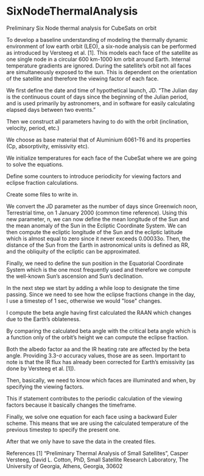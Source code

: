 # SixNodeThermalAnalysis
Preliminary Six Node thermal analysis for CubeSats on orbit

To develop a baseline understanding of modeling the thermally dynamic environment of low earth orbit (LEO), a six-node analysis can be performed as introduced by Versteeg et al. [1]. This models each face of the satellite as one single node in a circular 600 km-1000 km orbit around Earth.  Internal temperature gradients are ignored. During the satellite’s orbit not all faces are simultaneously exposed to the sun. This is dependent on the orientation of the satellite and therefore the viewing factor of each face.

We first define the date and time of hypothetical launch, JD.
“The Julian day is the continuous count of days since the beginning of the Julian period, and is used primarily by astronomers, and in software for easily calculating elapsed days between two events.”

Then we construct all parameters having to do with the orbit (inclination, velocity, period, etc.)

We choose as base material that of Aluminium 6061-T6 and its properties (Cp, absorptivity, emissivity etc).

We initialize temperatures for each face of the CubeSat where we are going to solve the equations.

Define some counters to introduce periodicity for viewing factors and eclipse fraction calculations.

Create some files to write in.

We convert the JD parameter as the number of days since Greenwich noon, Terrestrial time, on 1 January 2000 (common time reference).
Using this new parameter, n, we can now define the mean longitude of the Sun and the mean anomaly of the Sun in the Ecliptic Coordinate System. We can then compute the ecliptic longitude of the Sun and the ecliptic latitude which is almost equal to zero since it never exceeds 0.00033o.
Then, the distance of the Sun from the Earth in astronomical units is defined as RR, and the obliquity of the ecliptic can be approximated.

Finally, we need to define the sun position in the Equatorial Coordinate System which is the one most frequently used and therefore we compute the well-known Sun’s ascension and Sun’s declination.

In the next step we start by adding a while loop to designate the time passing. Since we need to see how the eclipse fractions change in the day, I use a timestep of 1 sec, otherwise we would "lose" changes.

I compute the beta angle having first calculated the RAAN which changes due to the Earth’s oblateness.

By comparing the calculated beta angle with the critical beta angle which is a function only of the orbit’s height we can compute the eclipse fraction.

Both the albedo factor aa and the IR heating rate are affected by the beta angle. Providing 3.3-σ accuracy values, those are as seen. Important to note is that the IR flux has already been corrected for Earth’s emissivity (as done by Versteeg et al. [1]).

Then, basically, we need to know which faces are illuminated and when, by specifying the viewing factors.

This if statement contributes to the periodic calculation of the viewing factors because it basically changes the timeframe.

Finally, we solve one equation for each face using a backward Euler scheme. This means that we are using the calculated temperature of the previous timestep to specify the present one.

After that we only have to save the data in the created files. 

References
[1] “Preliminary Thermal Analysis of Small Satellites”, Casper Versteeg, David L. Cotton, PhD, Small Satellite Research Laboratory, The University of Georgia, Athens, Georgia, 30602

